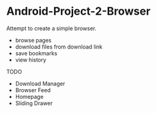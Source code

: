 # Android-Project-2-Browser
Attempt to create a simple browser.
- browse pages
- download files from download link
- save bookmarks 
- view history  


TODO
- Download Manager
- Browser Feed 
- Homepage 
- Sliding Drawer
